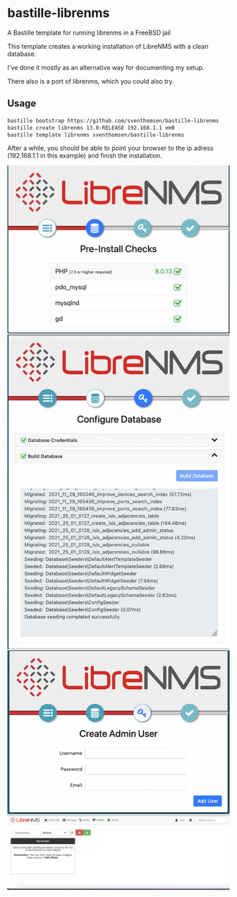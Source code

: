 # bastille-librenms
A Bastille template for running librenms in a FreeBSD jail 

This template creates a working installation of LibreNMS with a clean database.

I've done it mostly as an alternative way for documenting my setup. 

There also is a port of librenms, which you could also try.

## Usage

    bastille bootstrap https://github.com/sventhomsen/bastille-librenms
    bastille create librenms 13.0-RELEASE 192.168.1.1 em0
    bastille template librenms sventhomsen/bastille-librenms

After a while, you should be able to point your browser to the ip adress (192.168.1.1 in this example) and finish the installation.

![First launch](/librenms-launch.png)
![Databse Setup](/librenms-database.png)
![Create Admin User](/librenms-admin.png)
![First login](/librenms-login.png)


